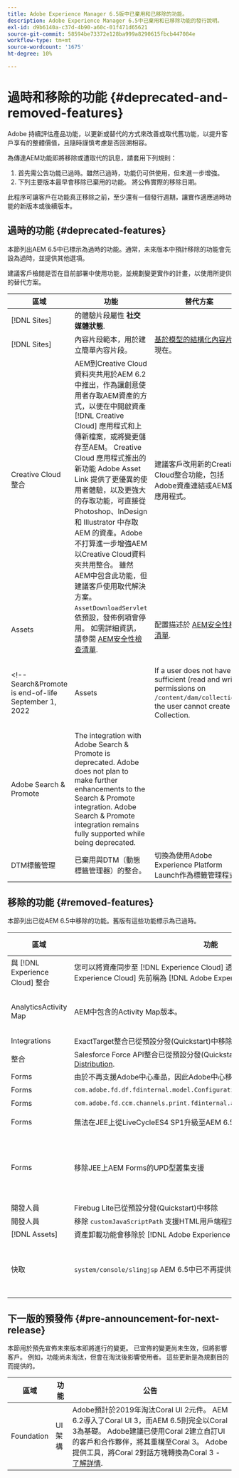 ```yaml
---
title: Adobe Experience Manager 6.5版中已棄用和已移除的功能。
description: Adobe Experience Manager 6.5中已棄用和已移除功能的發行說明。
exl-id: d9b6140a-c37d-4b90-a60c-01f471d65621
source-git-commit: 58594be73372e128ba999a8290615fbcb447084e
workflow-type: tm+mt
source-wordcount: '1675'
ht-degree: 10%

---
```


# 過時和移除的功能 {#deprecated-and-removed-features}

Adobe 持續評估產品功能，以更新或替代的方式來改善或取代舊功能，以提升客戶享有的整體價值，且隨時謹慎考慮是否回溯相容。

為傳達AEM功能即將移除或遭取代的訊息，請套用下列規則：

1. 首先需公告功能已過時。雖然已過時，功能仍可供使用，但未進一步增強。
1. 下列主要版本最早會移除已棄用的功能。 將公佈實際的移除日期。

此程序可讓客戶在功能真正移除之前，至少還有一個發行週期，讓實作適應過時功能的新版本或後續版本。

## 過時的功能 {#deprecated-features}

本節列出AEM 6.5中已標示為過時的功能。通常，未來版本中預計移除的功能會先設為過時，並提供其他選項。

建議客戶檢閱是否在目前部署中使用功能，並規劃變更實作的計畫，以使用所提供的替代方案。

| 區域 | 功能 | 替代方案 | 版本 (SP) |
|---|---|---|---|
| [!DNL Sites] | 的體驗片段屬性 **社交媒體狀態**. |  | 6.5.11.0 |
| [!DNL Sites] | 內容片段範本，用於建立簡單內容片段。 | [基於模型的結構化內容片段](/help/assets/content-fragments/content-fragments-models.md) 現在。 | 6.5.11.0 |
| Creative Cloud整合 | AEM到Creative Cloud資料夾共用於AEM 6.2中推出，作為讓創意使用者存取AEM資產的方式，以便在中開啟資產 [!DNL Creative Cloud] 應用程式和上傳新檔案，或將變更儲存至AEM。 Creative Cloud 應用程式推出的新功能 Adobe Asset Link 提供了更優異的使用者體驗，以及更強大的存取功能，可直接從 Photoshop、InDesign 和 Illustrator 中存取 AEM 的資產。Adobe不打算進一步增強AEM以Creative Cloud資料夾共用整合。 雖然AEM中包含此功能，但建議客戶使用取代解決方案。 | 建議客戶改用新的Creative Cloud整合功能，包括Adobe資產連結或AEM案頭應用程式。 |  |
| Assets | `AssetDownloadServlet` 依預設，發佈例項會停用。 如需詳細資訊，請參閱 [AEM安全性檢查清單](/help/sites-administering/security-checklist.md). | 配置描述於 [AEM安全性檢查清單](/help/sites-administering/security-checklist.md). |  |
<!-- Search&Promote is end-of-life September 1, 2022 | Assets | If a user does not have sufficient (read and write) permissions on `/content/dam/collections`, the user cannot create a Collection. | Honor the access control setup of user and ensure appropriate permissions. ||
|Adobe Search & Promote|The integration with Adobe Search & Promote is deprecated. Adobe does not plan to make further enhancements to the Search & Promote integration. Adobe Search & Promote integration remains fully supported while being deprecated.||| -->
| DTM標籤管理 |已棄用與DTM（動態標籤管理器）的整合。 |切換為使用Adobe Experience Platform Launch作為標籤管理程式。 || |Adobe Target|新增AEM能力，透過 [!DNL Adobe I/O] AEM 6.5中以Adobe Target Standard API(Rest API)為基礎，已棄用Target Classic API(XML)方式。|將整合重新設定為 [使用新API](/help/sites-administering/target.md). || |Adobe Target|使用 `mbox.js` 不建議使用AEM中與Adobe Target的整合。|切換為使用 `at.js` 1.x.|| |商務 | [CIF休息](https://github.com/adobe/commerce-cif-api) 是於2018年以一組微服務形式提供，以啟用AEM與商務引擎之間的整合。 在Adobe於2018年年中獲得Magento後，Adobe決定改變其做法，原因有二。 Magento有其專屬的商務API集（REST和GraphQL），維護兩組API並非理想的作法。 市場趨勢表明，客戶正轉向GraphQL，因為這是一種更高效的資料查詢方式。 2019年，Adobe發行了新的商務整合架構，使用Magento的GraphQL API作為真相的來源。 Adobe沒有計畫在CIF REST上再投資。 建議客戶使用更換解決方案。|針對AEM-Magento整合，請切換至 [AEM CIF原型](https://github.com/adobe/aem-cif-project-archetype) 和 [AEM CIF核心元件](https://github.com/adobe/aem-core-cif-components). 請參閱AEM與Adobe Commerce整合 [使用Commerce Integration Framework](/help/commerce/cif/integrating/magento.md). 我們的藍圖中已列出支援與新方法整合的第三方(Magento除外)。|| |元件(AEM Sites) |Adobe不打算對儲存在 `/libs/foundation/components`. 尋找 `cq:deprecated` 和 `cq:deprecatedReason` 屬性。 AEM 6.5已包含Foundation元件，從舊版升級的客戶可繼續依原樣使用。 此外，即使已棄用，仍支援基礎元件。 |Adobe建議在未來專案中使用核心元件。 現有網站可維持原狀或使用 [AEM現代化工具套裝](https://github.com/adobe/aem-modernize-tools) 以重構網站以使用核心元件。 || |元件(AEM Sites)|設計匯入工具元件 `/libs/wcm/designimporter/components` 6.5版起已標示為已淘汰。Adobe不打算對設計匯入工具的實作進行進一步的增強。 |Adobe計畫在未來版本中提供使用案例的替代實作。 || |Foundation|Granite卸載框架。 Adobe不打算對CQ 5.6.1中推出的卸載架構進行進一步增強，將資產處理外部化。|Adobe正在開發新一代雲端原生卸載架構。|| |開發人員|`Hobbes.js`. Adobe不打算對 `hobbes.js` 用戶介面測試框架。|Adobe建議客戶使用Selenium自動化。|| |開發人員|jQuery UI客戶端庫。 Adobe不打算進一步維護和更新隨分發(Quickstart)|Adobe一起提供的jQuery UI客戶端庫，建議仍需jQuery UI的客戶將其代碼添加到其項目代碼庫中。|| |開發人員|jQuery動畫客戶端庫(`granite.jquery.animation`)。 Adobe不計畫進一步維護和更新作為分發(Quickstart)|Adobe的一部分發運的jQuery動畫客戶端庫，該庫建議仍需要jQuery動畫的客戶將其代碼添加到其項目代碼庫中。|| |開發人員|Handlebars客戶端庫。 Adobe不計畫進一步維護和更新隨分發(Quickstart)一起提供的Handlebar客戶端庫|Adobe建議仍需要Handlebars才能將其代碼添加到其項目代碼庫中的客戶。|| |開發人員|Lawnchair客戶端庫。 Adobe不計畫進一步維護和更新作為分發(Quickstart)一部分發運的Lawnchair客戶端庫|Adobe建議仍需Lawnchair才能將其代碼添加到其項目代碼庫中的客戶。|| |開發人員|`Granite.Sling.js` 用戶端程式庫。 Adobe不打算進一步增強隨發佈(Quickstart)|Adobe提供的Granite.Sling.js用戶端程式庫，建議依賴程式庫功能的客戶重新調整其程式碼，以免使用它。|| |開發人員|使用YUI來壓縮/縮小JavaScript用戶端程式庫。 Adobe不打算進一步更新YUI程式庫。 在AEM 6.4之前，YUI預設為縮小JavaScript，並提供切換至Google關閉編譯器(GCC)的選項。 從AEM 6.5開始，預設為GCC。|Adobe建議升級至AEM 6.5的客戶切換至GCC以進行實作|| |開發人員|傳統UI對話框編輯器處於CRXDE Lite。 Adobe不打算進一步增強發佈(Quickstart)時隨附的傳統UI對話框編輯器|不提供替換。 || 已棄用|Forms|AEM Forms與AEM Mobile的整合。 |無可替換。 ||開發人員|傳統UI對話方塊編輯器處於CRXDE Lite。 Adobe不打算進一步增強發佈(Quickstart)時隨附的傳統UI對話框編輯器|不提供替換。 || |開發人員|Lodash/underscore客戶端庫。 Adobe不計畫進一步維護和更新作為分發（快速入門）的Lodash/underscore客戶端庫 |Adobe建議仍需使用Lodash/底線的客戶，將其程式碼新增至其專案程式碼基底。 ||

## 移除的功能 {#removed-features}

本節列出已從AEM 6.5中移除的功能。舊版有這些功能標示為已過時。

| 區域 | 功能 | 替代方案 | 版本 (SP) |
|--- |--- |--- |--- |
|  與 [!DNL Experience Cloud] 整合 | 您可以將資產同步至 [!DNL Experience Cloud] 透過 [!DNL Adobe I/O]. [!DNL Adobe Experience Cloud] 先前稱為 [!DNL Adobe Experience Cloud]. | 如果你有任何疑問， [聯絡Adobe客戶支援](https://experienceleague.adobe.com/?support-solution=General#support). |  |
| AnalyticsActivity Map | AEM中包含的Activity Map版本。 | 由於 Adobe Analytics API 中的安全性變更，AEM 中包含的 Activity Map 版本已無法再使用。使用 [ActivityMap外掛程式由Adobe Analytics提供](https://experienceleague.adobe.com/docs/analytics/analyze/activity-map/getting-started/get-started-users/activitymap-install.html?lang=zh-Hant). |  |
| Integrations | ExactTarget整合已從預設分發(Quickstart)中移除，現在已無法使用。 | 沒有替換。 |  |
| 整合 | Salesforce Force API整合已從預設分發(Quickstart)中刪除，現在是要從 [Software Distribution](https://experience.adobe.com/#/downloads/content/software-distribution/en/aem.html). | 功能仍可用。 |
| Forms | 由於不再支援Adobe中心產品，因此Adobe中心移轉橋服務的支援已遭移除。 | 沒有替換。 |  |
| Forms | `com.adobe.fd.df.fdinternal.model.ConfigurationInstance` | 沒有替換。 |  |
| Forms | `com.adobe.fd.ccm.channels.print.fdinternal.api.service.PrintDataTransformer` | 無替換 |  |
| Forms | 無法在JEE上從LiveCycleES4 SP1升級至AEM 6.5 Forms的單跳升級 | 請參閱 [可用升級路徑](../forms/using/upgrade.md) 在AEM Forms升級檔案中。 |  |
| Forms | 移除JEE上AEM Forms的UPD型叢集支援 | 在JEE上的AEM Forms中，您只能使用基於TCP的群集。 如果您將UDP多播伺服器從舊版升級為JEE上的AEM 5.5 Forms ，請執行手動配置以切換到基於TCP的gemfire群集。 如需詳細指示，請參閱 [升級至JEE版AEM 6.5表單](../forms/using/upgrade-forms-jee.md) |  |
| 開發人員 | Firebug Lite已從預設分發(Quickstart)中移除 | 使用瀏覽器內建的開發人員主控台 |
| 開發人員 | 移除 `customJavaScriptPath` 支援HTML用戶端程式庫管理員。 | 無替換 |  |
| [!DNL Assets] | 資產卸載功能會移除於 [!DNL Adobe Experience Manager] 6.5。 | 無可替換。 |  |
| 快取 | `system/console/slingjsp` AEM 6.5中已不再提供移除功能。 | 類別和微快取儲存在Apache Sling Commons FileSystem ClassLoader套件組合下。 您可以在AEM Web Console中檢查套件組合編號，並直接從檔案系統移除快取資料夾(`crx-quickstart/launchpad/felix/bundle<ID>`)。 |  |

## 下一版的預發佈 {#pre-announcement-for-next-release}

本節用於預先宣佈未來版本即將進行的變更。 已宣佈的變更尚未生效，但將影響客戶。 例如，功能尚未淘汰，但會在淘汰後影響使用者。 這些更新是為規劃目的而提供的。

| 區域 | 功能 | 公告 |
|--- |--- |--- |
| Foundation | UI架構 | Adobe預計於2019年淘汰Coral UI 2元件。 AEM 6.2導入了Coral UI 3，而AEM 6.5則完全以Coral 3為基礎。 Adobe建議已使用Coral 2建立自訂UI的客戶和合作夥伴，將其重構至Coral 3。 Adobe提供工具，將Coral 2對話方塊轉換為Coral 3 - [了解詳情](/help/sites-developing/modernization-tools.md). |
